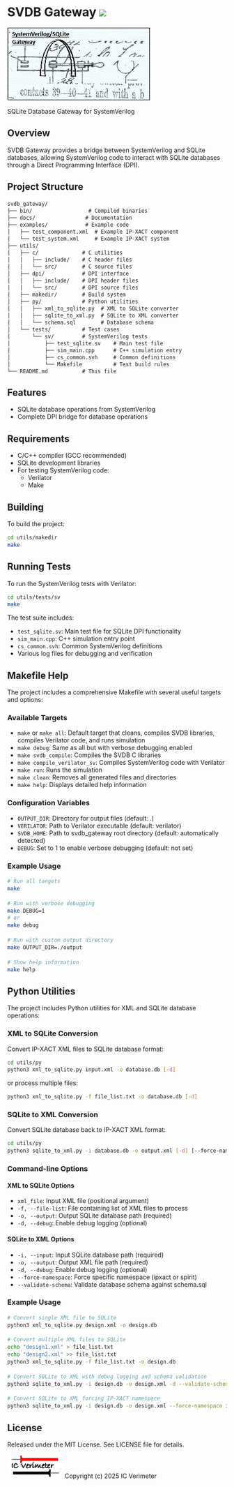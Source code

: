 # SVDB Gateway [![](https://img.shields.io/static/v1?label=Sponsor&message=%E2%9D%A4&logo=GitHub&color=%23fe8e86)](https://github.com/sponsors/xver)

![](https://github.com/xver/svdb_gateway/blob/main/docs/svdb_log_min.png)

SQLite Database Gateway for SystemVerilog

## Overview

SVDB Gateway provides a bridge between SystemVerilog and SQLite databases, allowing SystemVerilog code to interact with SQLite databases through a Direct Programming Interface (DPI).

## Project Structure

```
svdb_gateway/
├── bin/                  # Compiled binaries
├── docs/                # Documentation
├── examples/            # Example code
│   ├── test_component.xml  # Example IP-XACT component
│   └── test_system.xml     # Example IP-XACT system
├── utils/
│   ├── c/              # C utilities
│   │   ├── include/    # C header files
│   │   └── src/        # C source files
│   ├── dpi/            # DPI interface
│   │   ├── include/    # DPI header files
│   │   └── src/        # DPI source files
│   ├── makedir/        # Build system
│   ├── py/             # Python utilities
│   │   ├── xml_to_sqlite.py  # XML to SQLite converter
│   │   ├── sqlite_to_xml.py  # SQLite to XML converter
│   │   └── schema.sql        # Database schema
│   └── tests/          # Test cases
│       └── sv/         # SystemVerilog tests
│           ├── test_sqlite.sv    # Main test file
│           ├── sim_main.cpp      # C++ simulation entry
│           ├── cs_common.svh     # Common definitions
│           └── Makefile          # Test build rules
└── README.md           # This file
```

## Features

- SQLite database operations from SystemVerilog
- Complete DPI bridge for database operations

## Requirements

- C/C++ compiler (GCC recommended)
- SQLite development libraries
- For testing SystemVerilog code:
  - Verilator
  - Make

## Building

To build the project:

```bash
cd utils/makedir
make
```

## Running Tests

To run the SystemVerilog tests with Verilator:

```bash
cd utils/tests/sv
make
```

The test suite includes:
- `test_sqlite.sv`: Main test file for SQLite DPI functionality
- `sim_main.cpp`: C++ simulation entry point
- `cs_common.svh`: Common SystemVerilog definitions
- Various log files for debugging and verification

## Makefile Help

The project includes a comprehensive Makefile with several useful targets and options:

### Available Targets
- `make` or `make all`: Default target that cleans, compiles SVDB libraries, compiles Verilator code, and runs simulation
- `make debug`: Same as all but with verbose debugging enabled
- `make svdb_compile`: Compiles the SVDB C libraries
- `make compile_verilator_sv`: Compiles SystemVerilog code with Verilator
- `make run`: Runs the simulation
- `make clean`: Removes all generated files and directories
- `make help`: Displays detailed help information

### Configuration Variables
- `OUTPUT_DIR`: Directory for output files (default: .)
- `VERILATOR`: Path to Verilator executable (default: verilator)
- `SVDB_HOME`: Path to svdb_gateway root directory (default: automatically detected)
- `DEBUG`: Set to 1 to enable verbose debugging (default: not set)

### Example Usage
```bash
# Run all targets
make

# Run with verbose debugging
make DEBUG=1
# or
make debug

# Run with custom output directory
make OUTPUT_DIR=./output

# Show help information
make help
```

## Python Utilities

The project includes Python utilities for XML and SQLite database operations:

### XML to SQLite Conversion
Convert IP-XACT XML files to SQLite database format:
```bash
cd utils/py
python3 xml_to_sqlite.py input.xml -o database.db [-d]
```
or process multiple files:
```bash
python3 xml_to_sqlite.py -f file_list.txt -o database.db [-d]
```

### SQLite to XML Conversion
Convert SQLite database back to IP-XACT XML format:
```bash
cd utils/py
python3 sqlite_to_xml.py -i database.db -o output.xml [-d] [--force-namespace ipxact|spirit] [--validate-schema]
```

### Command-line Options

#### XML to SQLite Options
- `xml_file`: Input XML file (positional argument)
- `-f, --file-list`: File containing list of XML files to process
- `-o, --output`: Output SQLite database path (required)
- `-d, --debug`: Enable debug logging (optional)

#### SQLite to XML Options
- `-i, --input`: Input SQLite database path (required)
- `-o, --output`: Output XML file path (required)
- `-d, --debug`: Enable debug logging (optional)
- `--force-namespace`: Force specific namespace (ipxact or spirit)
- `--validate-schema`: Validate database schema against schema.sql

### Example Usage
```bash
# Convert single XML file to SQLite
python3 xml_to_sqlite.py design.xml -o design.db

# Convert multiple XML files to SQLite
echo "design1.xml" > file_list.txt
echo "design2.xml" >> file_list.txt
python3 xml_to_sqlite.py -f file_list.txt -o design.db

# Convert SQLite to XML with debug logging and schema validation
python3 sqlite_to_xml.py -i design.db -o design.xml -d --validate-schema

# Convert SQLite to XML forcing IP-XACT namespace
python3 sqlite_to_xml.py -i design.db -o design.xml --force-namespace ipxact
```

## License

Released under the MIT License. See LICENSE file for details.

!["Copyright (c) 2025 IC Verimeter"](https://github.com/xver/svdb_gateway/blob/main/docs/IcVerimeter_logo.png)
Copyright (c) 2025 IC Verimeter

